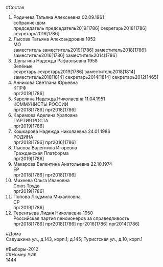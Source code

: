 #Состав  
1. Родичева Татьяна Алексеевна 02.09.1961  
    собрание-дом  
    председатель председатель2019[1786] секретарь2018[1786] секретарь2016[1786]  
2. Лысова Татьяна Александровна 1952  
    МО  
    заместитель заместитель2019[1786] заместитель2018[1786] заместитель2016[1786] заместитель2014[1786]  
3. Шульгина Надежда Рафаэльевна 1958  
    Зелёные  
    секретарь секретарь2019[1786] заместитель2018[1814] заместитель2016[1814] секретарь2014[1814] секретарь2012[1465]  
4. Анникова Светлана Юрьевна  
    КПРФ  
    прг2019[1786]  
5. Карелина Надежда Николаевна 11.04.1951  
    КОММУНИСТЫ РОССИИ  
    прг2018[1786] прг2018[1786]  
6. Каримова Аделина Ураловна  
    ПАРТИЯ РОСТА  
    прг2019[1786]  
7. Кошкарова Надежда Николаевна 24.01.1986  
    РОДИНА  
    прг2018[1786] прг2016[1786]  
8. Лысова Валентина Игоревна  
    Гражданская Платформа  
    прг2019[1786]  
9. Макарова Валентина Анатольевна 22.10.1974  
    ЕР  
    прг2018[1786] прг2018[1786]  
10. Михеева Ольга Ивановна  
    Союз Труда  
    прг2019[1786]  
11. Попова Людмила Михайловна  
    СР  
    прг2019[1786]  
12. Терентьева Лидия Николаевна 1950  
    Российская партия пенсионеров за справедливость  
    прг2018[1786] прг2018[1786] прг2016[1786] прг2014[1786]  

#Дома  
Савушкина ул., д.143, корп.1; д.145;  Туристская ул., д.10, корп.1  
  
#Выборы-2012  
##Номер УИК  
1444  
